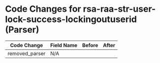 # Code Changes for rsa-raa-str-user-lock-success-lockingoutuserid (Parser)

| Code Change | Field Name | Before | After |
|-------------|------------|--------|-------|
| removed_parser | N/A |  |  |